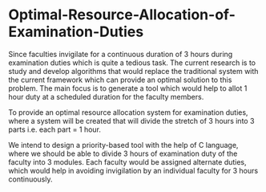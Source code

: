 # Optimal-Resource-Allocation-of-Examination-Duties
Since faculties invigilate for a continuous duration of 3 hours during examination duties which is quite a tedious task. The current research is to study and develop algorithms that would replace the traditional system with the current framework which can provide an optimal solution to this problem. The main focus is to generate a tool which would help to allot 1 hour duty at a scheduled duration for the faculty members.

To provide an optimal resource allocation system for examination duties, where  a system will be created that will divide the stretch of 3 hours into 3 parts i.e. each part = 1 hour. 

We intend to design a priority-based tool with the help of C language, where we should be able to divide 3 hours of examination duty of the faculty into 3 modules. Each faculty would be assigned alternate duties, which would help in avoiding invigilation by an individual faculty for 3 hours continuously. 
